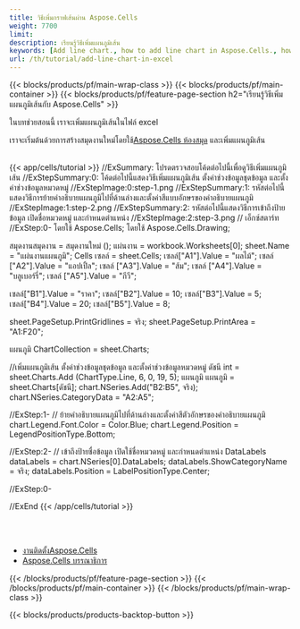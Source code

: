 ```yaml
---
title: วิธีเพิ่มกราฟเส้นผ่าน Aspose.Cells
weight: 7700
limit:
description: เรียนรู้วิธีเพิ่มแผนภูมิเส้น
keywords: [Add line chart., how to add line chart in Aspose.Cells., how to add line chart using Aspose.Cells]
url: /th/tutorial/add-line-chart-in-excel
---
```

{{< blocks/products/pf/main-wrap-class >}}
{{< blocks/products/pf/main-container >}}
{{< blocks/products/pf/feature-page-section h2="เรียนรู้วิธีเพิ่มแผนภูมิเส้นกับ Aspose.Cells" >}}

<p>
ในบทช่วยสอนนี้ เราจะเพิ่มแผนภูมิเส้นในไฟล์ excel
</p>

<p>
 เราจะเริ่มต้นด้วยการสร้างสมุดงานใหม่โดยใช้<a href="https://www.nuget.org/packages/Aspose.Cells">Aspose.Cells ห้องสมุด</a> และเพิ่มแผนภูมิเส้น
</p>

<br />
{{< app/cells/tutorial >}}
//ExSummary: โปรดตรวจสอบโค้ดต่อไปนี้เพื่อดูวิธีเพิ่มแผนภูมิเส้น
//ExStepSummary:0: โค้ดต่อไปนี้แสดงวิธีเพิ่มแผนภูมิเส้น ตั้งค่าช่วงข้อมูลชุดข้อมูล และตั้งค่าช่วงข้อมูลหมวดหมู่
//ExStepImage:0:step-1.png
//ExStepSummary:1: รหัสต่อไปนี้แสดงวิธีการย้ายคำอธิบายแผนภูมิไปที่ด้านล่างและตั้งค่าสีแบบอักษรของคำอธิบายแผนภูมิ
//ExStepImage:1:step-2.png
//ExStepSummary:2: รหัสต่อไปนี้แสดงวิธีการเข้าถึงป้ายข้อมูล เปิดชื่อหมวดหมู่ และกำหนดตำแหน่ง
//ExStepImage:2:step-3.png
// เอ็กซ์สตาร์ท
//ExStep:0-
โดยใช้ Aspose.Cells;
โดยใช้ Aspose.Cells.Drawing;

สมุดงานสมุดงาน = สมุดงานใหม่ ();
แผ่นงาน = workbook.Worksheets[0];
sheet.Name = "แผ่นงานแผนภูมิ";
Cells เซลล์ = sheet.Cells;
เซลล์["A1"].Value = "ผลไม้";
เซลล์ ["A2"].Value = "แอปเปิ้ล";
เซลล์ ["A3"].Value = "ส้ม";
เซลล์ ["A4"].Value = "บลูเบอร์รี่";
เซลล์ ["A5"].Value = "กีวี";

เซลล์["B1"].Value = "ราคา";
เซลล์["B2"].Value = 10;
เซลล์["B3"].Value = 5;
เซลล์["B4"].Value = 20;
เซลล์["B5"].Value = 8;

sheet.PageSetup.PrintGridlines = จริง;
sheet.PageSetup.PrintArea = "A1:F20";

แผนภูมิ ChartCollection = sheet.Charts;

//เพิ่มแผนภูมิเส้น ตั้งค่าช่วงข้อมูลชุดข้อมูล และตั้งค่าช่วงข้อมูลหมวดหมู่
ดัชนี int = sheet.Charts.Add (ChartType.Line, 6, 0, 19, 5);
แผนภูมิ แผนภูมิ = sheet.Charts[ดัชนี];
chart.NSeries.Add("B2:B5", จริง);
chart.NSeries.CategoryData = "A2:A5";

//ExStep:1-
// ย้ายคำอธิบายแผนภูมิไปที่ด้านล่างและตั้งค่าสีตัวอักษรของคำอธิบายแผนภูมิ
chart.Legend.Font.Color = Color.Blue;
chart.Legend.Position = LegendPositionType.Bottom;

//ExStep:2-
// เข้าถึงป้ายชื่อข้อมูล เปิดใช้ชื่อหมวดหมู่ และกำหนดตำแหน่ง
DataLabels dataLabels = chart.NSeries[0].DataLabels;
dataLabels.ShowCategoryName = จริง;
dataLabels.Position = LabelPositionType.Center;

//ExStep:0-

//ExEnd
{{< /app/cells/tutorial >}}
<br />

<br />
<br />
<div class="code-sample">
    <ul class="link-list">
        <li class="link-item"><a href="https://docs.aspose.com/cells/net/installation/">งานติดตั้งAspose.Cells</a></li>
        <li class="link-item"><a href="https://products.aspose.app/cells/editor/">Aspose.Cells บรรณาธิการ</a></li>
    </ul>
</div>

{{< /blocks/products/pf/feature-page-section >}}
{{< /blocks/products/pf/main-container >}}
{{< /blocks/products/pf/main-wrap-class >}}

{{< blocks/products/products-backtop-button >}}